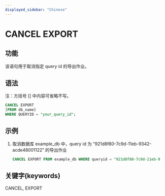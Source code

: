 ```yaml
---
displayed_sidebar: "Chinese"
---
```


# CANCEL EXPORT

## 功能

该语句用于取消指定 query id 的导出作业。

## 语法

注：方括号 [] 中内容可省略不写。

```sql
CANCEL EXPORT
[FROM db_name]
WHERE QUERYID = "your_query_id";
```

## 示例

1. 取消数据库 example_db 中，query id 为 “921d8f80-7c9d-11eb-9342-acde48001122” 的导出作业

    ```sql
    CANCEL EXPORT FROM example_db WHERE queryid = "921d8f80-7c9d-11eb-9342-acde48001122";
    ```

## 关键字(keywords)

CANCEL, EXPORT
